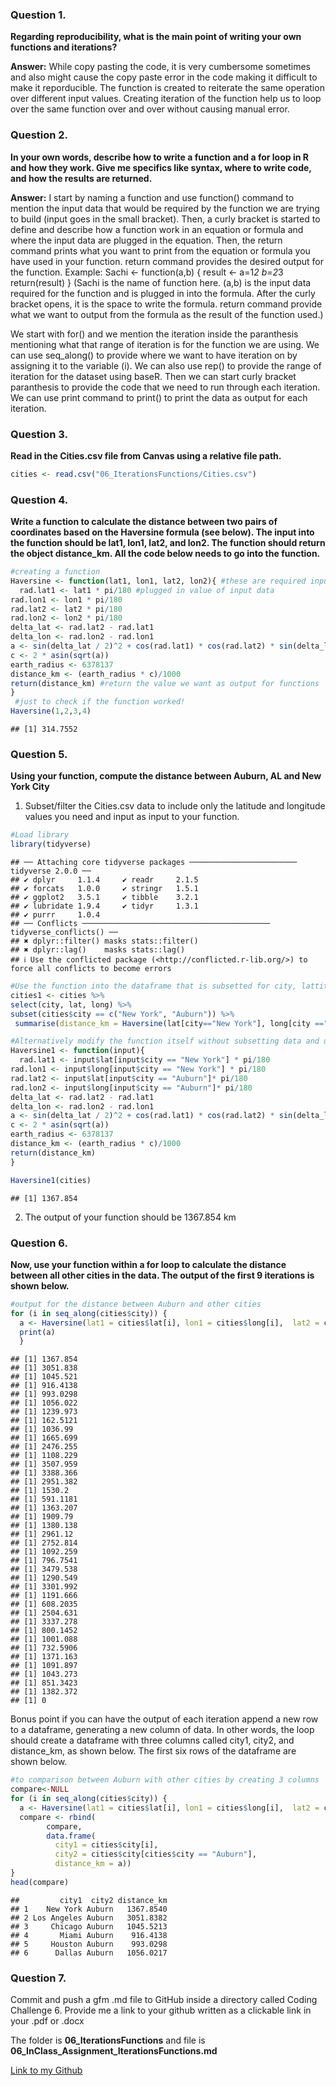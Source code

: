 ### Question 1.

**Regarding reproducibility, what is the main point of writing your own
functions and iterations?**

**Answer:** While copy pasting the code, it is very cumbersome sometimes
and also might cause the copy paste error in the code making it
difficult to make it reporducible. The function is created to reiterate
the same operation over different input values. Creating iteration of
the function help us to loop over the same function over and over
without causing manual error.

### Question 2.

**In your own words, describe how to write a function and a for loop in
R and how they work. Give me specifics like syntax, where to write code,
and how the results are returned.**

**Answer:** I start by naming a function and use function() command to
mention the input data that would be required by the function we are
trying to build (input goes in the small bracket). Then, a curly bracket
is started to define and describe how a function work in an equation or
formula and where the input data are plugged in the equation. Then, the
return command prints what you want to print from the equation or
formula you have used in your function. return command provides the
desired output for the function. Example: Sachi \<- function(a,b) {
result \<- a=1*2 b=2*3 return(result) } (Sachi is the name of function
here. (a,b) is the input data required for the function and is plugged
in into the formula. After the curly bracket opens, it is the space to
write the formula. return command provide what we want to output from
the formula as the result of the function used.)

We start with for() and we mention the iteration inside the paranthesis
mentioning what that range of iteration is for the function we are
using. We can use seq_along() to provide where we want to have iteration
on by assigning it to the variable (i). We can also use rep() to provide
the range of iteration for the dataset using baseR. Then we can start
curly bracket paranthesis to provide the code that we need to run
through each iteration. We can use print command to print() to print the
data as output for each iteration.

### Question 3.

**Read in the Cities.csv file from Canvas using a relative file path.**

``` r
cities <- read.csv("06_IterationsFunctions/Cities.csv")
```

### Question 4.

**Write a function to calculate the distance between two pairs of
coordinates based on the Haversine formula (see below). The input into
the function should be lat1, lon1, lat2, and lon2. The function should
return the object distance_km. All the code below needs to go into the
function.**

``` r
#creating a function
Haversine <- function(lat1, lon1, lat2, lon2){ #these are required input when the function is made and ready to state
  rad.lat1 <- lat1 * pi/180 #plugged in value of input data
rad.lon1 <- lon1 * pi/180
rad.lat2 <- lat2 * pi/180
rad.lon2 <- lon2 * pi/180
delta_lat <- rad.lat2 - rad.lat1
delta_lon <- rad.lon2 - rad.lon1
a <- sin(delta_lat / 2)^2 + cos(rad.lat1) * cos(rad.lat2) * sin(delta_lon / 2)^2
c <- 2 * asin(sqrt(a))
earth_radius <- 6378137
distance_km <- (earth_radius * c)/1000
return(distance_km) #return the value we want as output for functions
}
 #just to check if the function worked!
Haversine(1,2,3,4)
```

    ## [1] 314.7552

### Question 5.

**Using your function, compute the distance between Auburn, AL and New
York City**

1.  Subset/filter the Cities.csv data to include only the latitude and
    longitude values you need and input as input to your function.

``` r
#Load library
library(tidyverse)
```

    ## ── Attaching core tidyverse packages ──────────────────────── tidyverse 2.0.0 ──
    ## ✔ dplyr     1.1.4     ✔ readr     2.1.5
    ## ✔ forcats   1.0.0     ✔ stringr   1.5.1
    ## ✔ ggplot2   3.5.1     ✔ tibble    3.2.1
    ## ✔ lubridate 1.9.4     ✔ tidyr     1.3.1
    ## ✔ purrr     1.0.4     
    ## ── Conflicts ────────────────────────────────────────── tidyverse_conflicts() ──
    ## ✖ dplyr::filter() masks stats::filter()
    ## ✖ dplyr::lag()    masks stats::lag()
    ## ℹ Use the conflicted package (<http://conflicted.r-lib.org/>) to force all conflicts to become errors

``` r
#Use the function into the dataframe that is subsetted for city, lattitude and longitude
cities1 <- cities %>% 
select(city, lat, long) %>% 
subset(cities$city == c("New York", "Auburn")) %>%
 summarise(distance_km = Haversine(lat[city=="New York"], long[city =="New York"], lat[city =="Auburn"], long[city == "Auburn"]))

#Alternatively modify the function itself without subsetting data and use it in the dataframe
Haversine1 <- function(input){
  rad.lat1 <- input$lat[input$city == "New York"] * pi/180
rad.lon1 <- input$long[input$city == "New York"] * pi/180
rad.lat2 <- input$lat[input$city == "Auburn"]* pi/180
rad.lon2 <- input$long[input$city == "Auburn"]* pi/180
delta_lat <- rad.lat2 - rad.lat1
delta_lon <- rad.lon2 - rad.lon1
a <- sin(delta_lat / 2)^2 + cos(rad.lat1) * cos(rad.lat2) * sin(delta_lon / 2)^2
c <- 2 * asin(sqrt(a))
earth_radius <- 6378137
distance_km <- (earth_radius * c)/1000
return(distance_km)
}

Haversine1(cities)
```

    ## [1] 1367.854

2.  The output of your function should be 1367.854 km

### Question 6.

**Now, use your function within a for loop to calculate the distance
between all other cities in the data. The output of the first 9
iterations is shown below.**

``` r
#output for the distance between Auburn and other cities
for (i in seq_along(cities$city)) {
  a <- Haversine(lat1 = cities$lat[i], lon1 = cities$long[i],  lat2 = cities$lat[cities$city == "Auburn"], lon2 = cities$long[cities$city == "Auburn"])
  print(a)
  }
```

    ## [1] 1367.854
    ## [1] 3051.838
    ## [1] 1045.521
    ## [1] 916.4138
    ## [1] 993.0298
    ## [1] 1056.022
    ## [1] 1239.973
    ## [1] 162.5121
    ## [1] 1036.99
    ## [1] 1665.699
    ## [1] 2476.255
    ## [1] 1108.229
    ## [1] 3507.959
    ## [1] 3388.366
    ## [1] 2951.382
    ## [1] 1530.2
    ## [1] 591.1181
    ## [1] 1363.207
    ## [1] 1909.79
    ## [1] 1380.138
    ## [1] 2961.12
    ## [1] 2752.814
    ## [1] 1092.259
    ## [1] 796.7541
    ## [1] 3479.538
    ## [1] 1290.549
    ## [1] 3301.992
    ## [1] 1191.666
    ## [1] 608.2035
    ## [1] 2504.631
    ## [1] 3337.278
    ## [1] 800.1452
    ## [1] 1001.088
    ## [1] 732.5906
    ## [1] 1371.163
    ## [1] 1091.897
    ## [1] 1043.273
    ## [1] 851.3423
    ## [1] 1382.372
    ## [1] 0

Bonus point if you can have the output of each iteration append a new
row to a dataframe, generating a new column of data. In other words, the
loop should create a dataframe with three columns called city1, city2,
and distance_km, as shown below. The first six rows of the dataframe are
shown below.

``` r
#to comparison between Auburn with other cities by creating 3 columns        
compare<-NULL
for (i in seq_along(cities$city)) {
  a <- Haversine(lat1 = cities$lat[i], lon1 = cities$long[i],  lat2 = cities$lat[cities$city == "Auburn"], lon2 = cities$long[cities$city == "Auburn"])
  compare <- rbind(
        compare,
        data.frame(
          city1 = cities$city[i],
          city2 = cities$city[cities$city == "Auburn"],
          distance_km = a))
}
head(compare)
```

    ##         city1  city2 distance_km
    ## 1    New York Auburn   1367.8540
    ## 2 Los Angeles Auburn   3051.8382
    ## 3     Chicago Auburn   1045.5213
    ## 4       Miami Auburn    916.4138
    ## 5     Houston Auburn    993.0298
    ## 6      Dallas Auburn   1056.0217

### Question 7.

Commit and push a gfm .md file to GitHub inside a directory called
Coding Challenge 6. Provide me a link to your github written as a
clickable link in your .pdf or .docx

The folder is **06_IterationsFunctions** and file is
**06_InClass_Assignment_IterationsFunctions.md**

[Link to my
Github](06_IterationsFunctions/06_Inclass_Assignment_IterationsFunctions.md)
